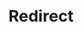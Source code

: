 ﻿---
layout: src/layouts/Redirect.astro
title: Redirect
redirect: https://octopus.com/docs/octopus-rest-api/examples/deployment-targets/register-listening-tentacle
pubDate:  2023-01-01
navSearch: false
navSitemap: false
navMenu: false
---
